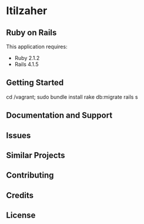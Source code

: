 Itilzaher
================
Ruby on Rails
-------------

This application requires:

- Ruby 2.1.2
- Rails 4.1.5

Getting Started
---------------
cd /vagrant; sudo bundle install
rake db:migrate
rails s

Documentation and Support
-------------------------

Issues
-------------

Similar Projects
----------------

Contributing
------------

Credits
-------

License
-------
